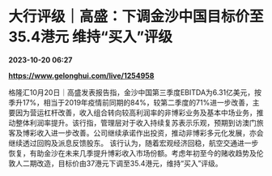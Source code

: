 # 大行评级｜高盛：下调金沙中国目标价至35.4港元 维持“买入”评级

**2023-10-20 06:27**

**https://www.gelonghui.com/live/1254958**

格隆汇10月20日｜高盛发表报告指，金沙中国第三季度EBITDA为6.31亿美元，按季升17%，相当于2019年疫情前同期的84%，较第二季度的71%进一步改善，主要因为营运杠杆改善，收入组合转向较高利润率的非博彩业务及基本中场业务，推动整体利润率提升。该行指，管理层对于收入持续复苏表示乐观，预期到访澳门旅客及博彩收入进一步改善。公司继续承诺作出投资，推动非博彩多元化发展，亦会继续透过回购及派息反馈股东。 该行认为，随着宏观经济回稳，航空交通进一步恢复，有助金沙在未来几季提升博彩收入市场份额。考虑年初至今的赌收趋势及伦敦人二期改造，目标价由37港元下调至35.4港元，维持“买入”评级。